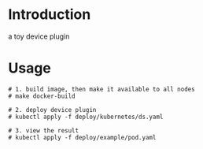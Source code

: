 # Introduction
a toy device plugin

# Usage

```shell
# 1. build image, then make it available to all nodes
# make docker-build 

# 2. deploy device plugin
# kubectl apply -f deploy/kubernetes/ds.yaml 

# 3. view the result
# kubectl apply -f deploy/example/pod.yaml 
```
